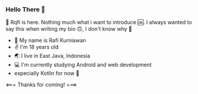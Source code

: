 ### Hello There 👋

👋 Rqfi is here.
Nothing much what i want to introduce 🆗.
I always wanted to say this when writing my bio 🙃, I don't know why 🤗

- 🙂 My name is Rafi Kurniawan
- ✌ I'm 18 years old
- 🌏 I live in East Java, Indonesia
- 💻 I'm currently studying Android and web development
- especially Kotlin for now 🫡
  
<=== Thanks for coming! ===>
